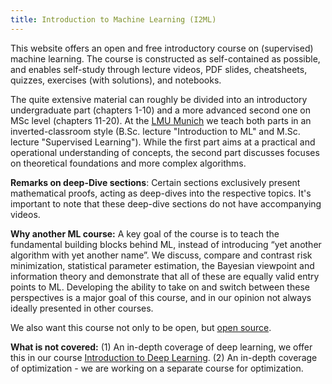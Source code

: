 ```yaml
---
title: Introduction to Machine Learning (I2ML)
---
```


This website offers an open and free introductory course on (supervised) machine learning. The course is constructed as self-contained as possible, and enables self-study through lecture videos, PDF slides, cheatsheets, quizzes, exercises (with solutions), and notebooks.

The quite extensive material can roughly be divided into an introductory undergraduate part (chapters 1-10) and a more advanced second one on MSc level (chapters 11-20). At the [LMU Munich](https://www.slds.stat.uni-muenchen.de/teaching/) we teach both parts in an inverted-classroom style (B.Sc. lecture "Introduction to ML" and M.Sc. lecture "Supervised Learning"). While the first part aims at a practical and operational understanding of concepts, the second part discusses focuses on theoretical foundations and more complex algorithms. 

__Remarks on deep-Dive sections__: Certain sections exclusively present mathematical proofs, acting as deep-dives into the respective topics. It's important to note that these deep-dive sections do not have accompanying videos.

__Why another ML course:__ A key goal of the course is to teach the fundamental building blocks behind ML, instead of introducing “yet another algorithm with yet another name”. We discuss, compare and contrast risk minimization, statistical parameter estimation, the Bayesian viewpoint and information theory and demonstrate that all of these are equally valid entry points to ML. Developing the ability to take on and switch between these perspectives is a major goal of this course, and in our opinion not always ideally presented in other courses. 

We also want this course not only to be open, but [open source](https://arxiv.org/pdf/2107.14330.pdf). 

__What is not covered:__ (1) An in-depth coverage of deep learning, we offer this in our course [Introduction to Deep Learning](https://slds-lmu.github.io/i2dl/). (2) An in-depth coverage of optimization - we are working on a separate course for optimization.
